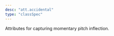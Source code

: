 ```yaml
---
desc: "att.accidental"
type: "classSpec"
---
```


Attributes for capturing momentary pitch inflection.